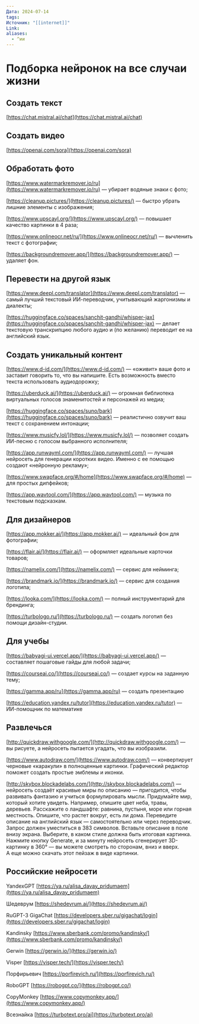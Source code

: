 ```yaml
---
Дата: 2024-07-14
tags:
Источник: "[[internet]]"
Link:
aliases:
  - ^ии
---
```

# Подборка нейронок на все случаи жизни

## Создать текст
[https://chat.mistral.ai/chat](https://chat.mistral.ai/chat)
## Создать видео
[https://openai.com/sora](https://openai.com/sora)
## Обработать фото
[https://www.watermarkremover.io/ru](https://www.watermarkremover.io/ru) — убирает водяные знаки с фото;

[https://cleanup.pictures/](https://cleanup.pictures/) — быстро убрать лишние элементы с изображения;

[https://www.upscayl.org/](https://www.upscayl.org/) — повышает качество картинки в 4 раза;

[https://www.onlineocr.net/ru/](https://www.onlineocr.net/ru/) — вычленить текст с фотографии;

[https://backgroundremover.app/](https://backgroundremover.app/) — удаляет фон.
## Перевести на другой язык
[https://www.deepl.com/translator](https://www.deepl.com/translator) — самый лучший текстовый ИИ-переводчик, учитывающий жаргонизмы и диалекты;

[https://huggingface.co/spaces/sanchit-gandhi/whisper-jax](https://huggingface.co/spaces/sanchit-gandhi/whisper-jax) — делает текстовую транскрипцию любого аудио и (по желанию) переводит ее на английский язык.
## Создать уникальный контент
[https://www.d-id.com/](https://www.d-id.com/) — «оживит» ваше фото и заставит говорить то, что вы напишите. Есть возможность вместо текста использовать аудиодорожку;

[https://uberduck.ai/](https://uberduck.ai/) — огромная библиотека виртуальных голосов знаменитостей и персонажей из медиа;

[https://huggingface.co/spaces/suno/bark](https://huggingface.co/spaces/suno/bark) — реалистично озвучит ваш текст с сохранением интонации;

[https://www.musicfy.lol/](https://www.musicfy.lol/) — позволяет создать ИИ-песню с голосом выбранного исполнителя;

[https://app.runwayml.com/](https://app.runwayml.com/) — лучшая нейросеть для генерации коротких видео. Именно с ее помощью создают «нейронную рекламу»;

[https://www.swapface.org/#/home](https://www.swapface.org/#/home) — для простых дипфейков;

[https://app.wavtool.com/](https://app.wavtool.com/) — музыка по текстовым подсказкам.
## Для дизайнеров
[https://app.mokker.ai/](https://app.mokker.ai/) — идеальный фон для фотографии;

[https://flair.ai/](https://flair.ai/) — оформляет идеальные карточки товаров;

[https://namelix.com/](https://namelix.com/) — сервис для нейминга;

[https://brandmark.io/](https://brandmark.io/) — сервис для создания логотипа;

[https://looka.com/](https://looka.com/) — полный инструментарий для брендинга;

[https://turbologo.ru/](https://turbologo.ru/) — создать логотип без помощи дизайн-студии. 
## Для учебы
[https://babyagi-ui.vercel.app/](https://babyagi-ui.vercel.app/) — составляет пошаговые гайды для любой задачи;

[https://courseai.co/](https://courseai.co/) — создает курсы на заданную тему;

[https://gamma.app/ru](https://gamma.app/ru) — создать презентацию

[https://education.yandex.ru/tutor](https://education.yandex.ru/tutor) — ИИ-помощник по математике
## Развлечься
[http://quickdraw.withgoogle.com/](http://quickdraw.withgoogle.com/) — вы рисуете, а нейросеть пытается угадать, что вы изобразили.

[https://www.autodraw.com/](https://www.autodraw.com/) — конвертирует черновые «каракули» в полноценные картинки. Графический редактор поможет создать простые эмблемы и иконки.

[http://skybox.blockadelabs.com/](http://skybox.blockadelabs.com/) — нейросеть создаёт красивые миры по описанию — пригодится, чтобы развивать фантазию и учиться формулировать мысли. Придумайте мир, который хотите увидеть. Например, опишите цвет неба, травы, деревьев. Расскажите о ландшафте: равнина, пустыня, море или горная местность. Опишите, что растет вокруг, есть ли дома. Переведите описание на английский язык — самостоятельно или через переводчик. Запрос должен уместиться в 383 символов. Вставьте описание в поле внизу экрана. Выберите, в каком стиле должна быть итоговая картинка. Нажмите кнопку Generate, и за минуту нейросеть сгенерирует 3D-картинку в 360° — вы можете смотреть по сторонам, вниз и вверх. А еще можно скачать этот пейзаж в виде картинки.
## Российские нейросети
YandexGPT
[https://ya.ru/alisa_davay_pridumaem](https://ya.ru/alisa_davay_pridumaem)

Шедеврум
[https://shedevrum.ai/](https://shedevrum.ai/)

RuGPT-3 GigaChat
[https://developers.sber.ru/gigachat/login](https://developers.sber.ru/gigachat/login)

Kandinsky
[https://www.sberbank.com/promo/kandinsky/](https://www.sberbank.com/promo/kandinsky/)

Gerwin
[https://gerwin.io/](https://gerwin.io/)

Visper
[https://visper.tech/](https://visper.tech/)

Порфирьевич
[https://porfirevich.ru/](https://porfirevich.ru/)

RoboGPT
[https://robogpt.co/](https://robogpt.co/)

CopyMonkey
[https://www.copymonkey.app/](https://www.copymonkey.app/)

Всезнайка
[https://turbotext.pro/ai](https://turbotext.pro/ai)






